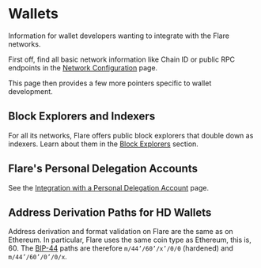# Wallets

Information for wallet developers wanting to integrate with the Flare networks.

First off, find all basic network information like Chain ID or public RPC endpoints in the [Network Configuration](./network-config.md) page.

This page then provides a few more pointers specific to wallet development.

## Block Explorers and Indexers

For all its networks, Flare offers public block explorers that double down as indexers.
Learn about them in the [Block Explorers](../../user/block-explorers/index.md) section.

## Flare's Personal Delegation Accounts

See the [Integration with a Personal Delegation Account](./personal-delegation-account.md#wallet-or-dapp-integration) page.

## Address Derivation Paths for HD Wallets

Address derivation and format validation on Flare are the same as on Ethereum.
In particular, Flare uses the same coin type as Ethereum, this is, 60.
The [BIP-44](https://github.com/bitcoin/bips/blob/master/bip-0044.mediawiki) paths are therefore `m/44’/60’/x’/0/0` (hardened) and `m/44’/60’/0’/0/x`.
